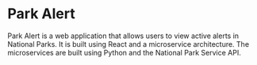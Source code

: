 # Park Alert

Park Alert is a web application that allows users to view active alerts in National Parks. It is built using React and a microservice architecture.  The microservices are built using Python and the National Park Service API.

